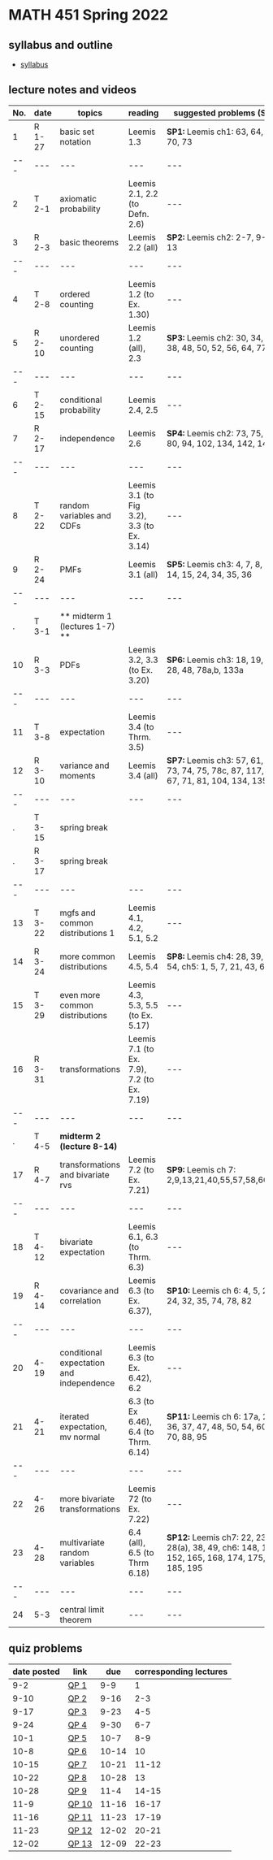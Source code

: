 # MATH 451 Spring 2022

## syllabus and outline

- [syllabus](docs/syllabus.md)

## lecture notes and videos

No. | date | topics | reading | suggested problems (SP) | notes | videos | 
--- | --- | --- | --- | --- | --- | --- |
1|R 1-27 | basic set notation | Leemis 1.3 | **SP1:** Leemis ch1: 63, 64, 69, 70, 73 | [sec1](lns/lec1_1.pdf), [sec2](lns/lec1_2.pdf)| [vid1](), [vid2]()|
--- | --- | --- | --- | --- | --- | --- |
2|T 2-1 | axiomatic probability | Leemis 2.1, 2.2 (to Defn. 2.6) | --- | [sec1](lns/lec2_1.pdf), [sec2](lns/lec2_2.pdf)| [vid1](), [vid2]()|
3|R 2-3 | basic theorems | Leemis 2.2 (all) | **SP2:** Leemis ch2: 2-7, 9-11, 13 | [sec1](lns/lec3_1.pdf), [sec2](lns/lec3_2.pdf)| [vid1](), [vid2]()|
--- | --- | --- | --- | --- | --- | --- |
4|T 2-8 | ordered counting | Leemis 1.2 (to Ex. 1.30) | --- | [sec1](lns/lec4_1.pdf), [sec2](lns/lec4_2.pdf)| [vid1](), [vid2]()|
5|R 2-10 | unordered counting | Leemis 1.2 (all), 2.3 | **SP3:** Leemis ch2: 30, 34, 36, 38, 48, 50, 52, 56, 64, 77 | [sec1](lns/lec5_1.pdf), [sec2](lns/lec5_2.pdf)| [vid1](), [vid2]()|
--- | --- | --- | --- | --- | --- | --- |
6|T 2-15 | conditional probability | Leemis 2.4, 2.5| --- | [sec1](lns/lec6_1.pdf), [sec2](lns/lec6_2.pdf)| [vid1](), [vid2]()|
7|R 2-17 | independence | Leemis 2.6 | **SP4:** Leemis ch2: 73, 75, 76, 80, 94, 102, 134, 142, 146 | [sec1](lns/lec7_1.pdf), [sec2](lns/lec7_2.pdf)| [vid1](), [vid2]()|
--- | --- | --- | --- | --- | --- | --- |
8|T 2-22 | random variables and CDFs | Leemis 3.1 (to Fig 3.2), 3.3 (to Ex. 3.14) | --- | [sec1](lns/lec8_1.pdf), [sec2](lns/lec8_2.pdf)| [vid1](), [vid2]()|
9|R 2-24 | PMFs | Leemis 3.1 (all) | **SP5:** Leemis ch3: 4, 7, 8, 9, 14, 15, 24, 34, 35, 36| [sec1](lns/lec9_1.pdf), [sec2](lns/lec9_2.pdf)| [vid1](), [vid2]()|
--- | --- | --- | --- | --- | --- | --- |
. |T 3-1 | ** midterm 1 (lectures 1-7) **  |
10|R 3-3 | PDFs | Leemis 3.2, 3.3 (to Ex. 3.20)| **SP6:** Leemis ch3: 18, 19, 25, 28, 48, 78a,b, 133a | [sec1](lns/lec10_1.pdf), [sec2](lns/lec10_2.pdf)| [vid1](), [vid2]()|
--- | --- | --- | --- | --- | --- | --- |
11|T 3-8 | expectation | Leemis 3.4 (to Thrm. 3.5) | --- | [sec1](lns/lec11_1.pdf), [sec2](lns/lec11_2.pdf)| [vid1](), [vid2]()|
12|R 3-10 | variance and moments | Leemis 3.4 (all) | **SP7:** Leemis ch3: 57, 61, 65, 73, 74, 75, 78c, 87, 117, 54, 67, 71, 81, 104, 134, 135| [sec1](lns/lec12_1.pdf), [sec2](lns/lec12_2.pdf)| [vid1](), [vid2]()|
--- | --- | --- | --- | --- | --- | --- |
.|T  3-15 | spring break |
.|R  3-17 | spring break |
--- | --- | --- | --- | --- | --- | --- |
13|T 3-22 | mgfs and common distributions 1 | Leemis 4.1, 4.2, 5.1, 5.2 | --- | [sec1](lns/lec13_1.pdf), [sec2](lns/lec13_2.pdf)| [vid1](), [vid2]()|
14|R 3-24 | more common distributions | Leemis 4.5, 5.4 | **SP8:** Leemis ch4: 28, 39, 48, 54, ch5: 1, 5, 7, 21, 43, 69 | [sec1](lns/lec14_1.pdf), [sec2](lns/lec14_2.pdf)| [vid1](), [vid2]()|--- | --- | --- | --- | --- | --- | --- |
15|T 3-29 | even more common distributions | Leemis 4.3, 5.3, 5.5 (to Ex. 5.17) | --- | [sec1](lns/lec15_1.pdf), [sec2](lns/lec15_2.pdf)| [vid1](), [vid2]()|
16|R 3-31 | transformations | Leemis 7.1 (to Ex. 7.9), 7.2 (to Ex. 7.19) | --- | [sec1](lns/lec16_1.pdf), [sec2](lns/lec16_2.pdf)| [vid1](), [vid2]()|
--- | --- | --- | --- | --- | --- | --- |
. |T 4-5 | **midterm 2 (lecture 8-14)** | 
17|R 4-7 | transformations and bivariate rvs | Leemis 7.2 (to Ex. 7.21) | **SP9:** Leemis ch 7: 2,9,13,21,40,55,57,58,60,63 | [sec1](lns/lec17_1.pdf), [sec2](lns/lec17_2.pdf)| [vid1](), [vid2]()|
--- | --- | --- | --- | --- | --- | --- |
18|T 4-12 | bivariate expectation| Leemis 6.1, 6.3 (to Thrm. 6.3) | --- | [sec1](lns/lec18_1.pdf), [sec2](lns/lec18_2.pdf)| [vid1](), [vid2]()|
19|R 4-14 | covariance and correlation | Leemis 6.3 (to Ex. 6.37),  | **SP10:** Leemis ch 6: 4, 5, 22, 24, 32, 35, 74, 78, 82 | [sec1](lns/lec19_1.pdf), [sec2](lns/lec19_2.pdf)| [vid1](), [vid2]()|
--- | --- | --- | --- | --- | --- | --- |
20|4-19 | conditional expectation and independence | Leemis 6.3 (to Ex. 6.42), 6.2 | --- | [sec1](lns/lec20_1.pdf), [sec2](lns/lec20_2.pdf)| [vid1](), [vid2]()|
21|4-21 | iterated expectation, mv normal | 6.3 (to Ex 6.46), 6.4 (to Thrm. 6.14) | **SP11:** Leemis ch 6: 17a, 20, 36, 37, 47, 48, 50, 54, 60, 70, 88, 95 | [sec1](lns/lec21_1.pdf), [sec2](lns/lec21_2.pdf)| [vid1](), [vid2]()|
--- | --- | --- | --- | --- | --- | --- |
22|4-26 | more bivariate transformations | Leemis 72 (to Ex. 7.22) | --- | [sec1](lns/lec22_1.pdf), [sec2](lns/lec22_2.pdf)| [vid1](), [vid2]()|
23|4-28 | multivariate random variables | 6.4 (all), 6.5 (to Thrm 6.18) | **SP12:** Leemis ch7: 22, 23, 28(a), 38, 49, ch6: 148, 150, 152, 165, 168, 174, 175, 185, 195 | [sec1](lns/lec23_1.pdf), [sec2](lns/lec23_2.pdf)| [vid1](), [vid2]()|
--- | --- | --- | --- | --- | --- | --- |
24|5-3 | central limit theorem | --- | --- | [sec1](lns/lec24_1.pdf), [sec2](lns/lec24_2.pdf)| [vid1](), [vid2]()|



## quiz problems

date posted | link | due | corresponding lectures |
--- | --- | --- | --- |
9-2 | [QP 1](qp/qp1.pdf) | 9-9 | 1
9-10 | [QP 2](qp/qp2.pdf) | 9-16 | 2-3
9-17 | [QP 3](qp/qp3.pdf) | 9-23 | 4-5
9-24 | [QP 4](qp/qp4.pdf) | 9-30 | 6-7
10-1 | [QP 5](qp/qp5.pdf) | 10-7 | 8-9
10-8 | [QP 6](qp/qp6.pdf) | 10-14 | 10
10-15 | [QP 7](qp/qp7.pdf) | 10-21 | 11-12
10-22 | [QP 8](qp/qp8.pdf) | 10-28 | 13
10-28 | [QP 9](qp/qp9.pdf) | 11-4 | 14-15
11-9 | [QP 10](qp/qp10.pdf) | 11-16 | 16-17
11-16 | [QP 11](qp/qp11.pdf) | 11-23 | 17-19
11-23 | [QP 12](qp/qp12.pdf) | 12-02 | 20-21
12-02 | [QP 13](qp/qp13.pdf) | 12-09 | 22-23
